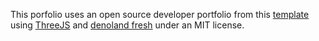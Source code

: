 This porfolio uses an open source developer portfolio from this [ template](https://github.com/michael-pfister/deno-portfolio) using [ThreeJS](https://threejs.org/) and [denoland fresh](https://fresh.deno.dev/) under an MIT license.
